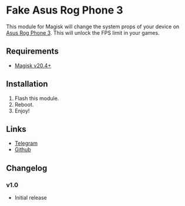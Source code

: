 # Fake Asus Rog Phone 3

This module for Magisk will change the system props of your device on [Asus Rog Phone 3](https://rog.asus.com/ru/phones/rog-phone-3-model/). This will unlock the FPS limit in your games.

## Requirements
- [Magisk v20.4+](https://github.com/topjohnwu/Magisk/releases)

## Installation
1. Flash this module.
2. Reboot.
3. Enjoy!

## Links
- [Telegram](https://t.me/zakharov98)
- [Github](https://github.com/zakharov98)

## Changelog
### v1.0
- Initial release
